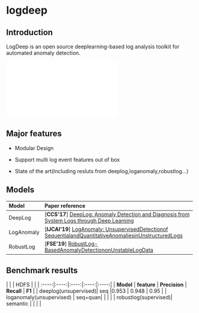 # logdeep

## Introduction

LogDeep is an open source deeplearning-based log analysis toolkit for automated anomaly detection.

![Framework of Anomaly Detection](data/semantic_vec.pdf)

## Major features

- Modular Design

- Support multi log event features out of box

- State of the art(Including resluts from deeplog,loganomaly,robustlog...)

## Models

| Model | Paper reference |
| :--- | :--- |
|DeepLog| [**CCS'17**] [DeepLog: Anomaly Detection and Diagnosis from System Logs through Deep Learning](https://www.cs.utah.edu/~lifeifei/papers/deeplog.pdf)|
|LogAnomaly| [**IJCAI'19**] [LogAnomaly: UnsupervisedDetectionof SequentialandQuantitativeAnomaliesinUnstructuredLogs](https://www.ijcai.org/Proceedings/2019/658)|
|RobustLog| [**FSE'19**] [RobustLog-BasedAnomalyDetectiononUnstableLogData](https://dl.acm.org/doi/10.1145/3338906.3338931)

## Benchmark results

|       |            | HDFS |     |
| :----:|:----:|:----:|:----:|:----:|
| **Model** | **feature** | **Precision** | **Recall** | **F1** |
| deeplog(unsupervised)| seq |0.953 | 0.948 | 0.95 |
| loganomaly(unsupervised) | seq+quan| | | |
| robustlog(supervised)| semantic | | | |
